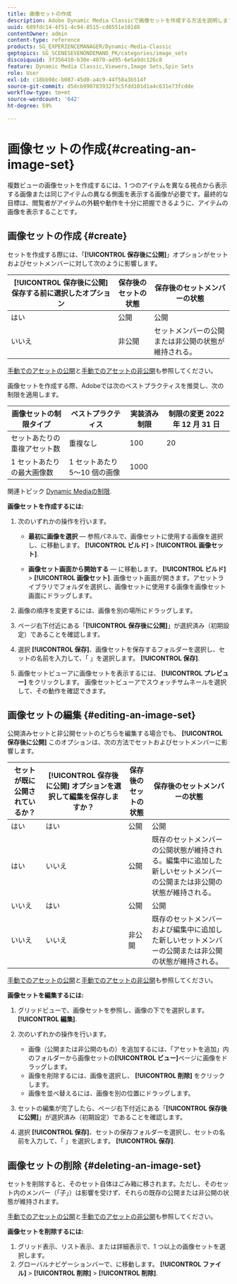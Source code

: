```yaml
---
title: 画像セットの作成
description: Adobe Dynamic Media Classicで画像セットを作成する方法を説明します。
uuid: 689fdc14-4f51-4c94-8515-cd8551e101d8
contentOwner: admin
content-type: reference
products: SG_EXPERIENCEMANAGER/Dynamic-Media-Classic
geptopics: SG_SCENESEVENONDEMAND_PK/categories/image_sets
discoiquuid: 3f356410-b30e-4870-ad95-6e5a9dc126c8
feature: Dynamic Media Classic,Viewers,Image Sets,Spin Sets
role: User
exl-id: c18bb98c-b087-45d0-a4c9-44f58a3b514f
source-git-commit: d5dcb990783932f3c5fdd101d1a4c631e73fcdde
workflow-type: tm+mt
source-wordcount: '642'
ht-degree: 59%

---
```


# 画像セットの作成{#creating-an-image-set}

複数ビューの画像セットを作成するには、1 つのアイテムを異なる視点から表示する画像または同じアイテムの異なる側面を表示する画像が必要です。最終的な目標は、閲覧者がアイテムの外観や動作を十分に把握できるように、アイテムの画像を表示することです。

## 画像セットの作成 {#create}

セットを作成する際には、「**[!UICONTROL 保存後に公開]**」オプションがセットおよびセットメンバーに対して次のように影響します。

| **[!UICONTROL 保存後に公開]** 保存する前に選択したオプション | 保存後のセットの状態 | 保存後のセットメンバーの状態 |
| --- | --- | --- |
| はい | 公開 | 公開 |
| いいえ | 非公開 | セットメンバーの公開または非公開の状態が維持される。 |

[手動でのアセットの公開](publishing-files.md#manually_publishing_assets)と[手動でのアセットの非公開](publishing-files.md#manually_unpublishing_assets)も参照してください。

画像セットを作成する際、Adobeでは次のベストプラクティスを推奨し、次の制限を適用します。

| 画像セットの制限タイプ | ベストプラクティス | 実装済み制限 | 制限の変更 2022 年 12 月 31 日 |
| --- | --- | --- | --- |
| セットあたりの重複アセット数 | 重複なし | 100 | 20 |
| 1 セットあたりの最大画像数 | 1 セットあたり 5～10 個の画像 | 1000 |

関連トピック [Dynamic Mediaの制限](/help/limitations.md).

**画像セットを作成するには:**

1. 次のいずれかの操作を行います。

   * **最初に画像を選択**  — 参照パネルで、画像セットに使用する画像を選択し、に移動します。 **[!UICONTROL ビルド]** > **[!UICONTROL 画像セット]**.

   * **画像セット画面から開始する**  — に移動します。 **[!UICONTROL ビルド]** > **[!UICONTROL 画像セット]**. 画像セット画面が開きます。アセットライブラリでフォルダを選択し、画像セットに使用する画像を画像セット画面にドラッグします。

1. 画像の順序を変更するには、画像を別の場所にドラッグします。
1. ページ右下付近にある「**[!UICONTROL 保存後に公開]**」が選択済み（初期設定）であることを確認します。
1. 選択 **[!UICONTROL 保存]**、画像セットを保存するフォルダーを選択し、セットの名前を入力して、「 」を選択します。 **[!UICONTROL 保存]**.
1. 画像セットビューアに画像セットを表示するには、 **[!UICONTROL プレビュー]** をクリックします。 画像セットビューアでスウォッチサムネールを選択して、その動作を確認できます。

## 画像セットの編集 {#editing-an-image-set}

公開済みセットと非公開セットのどちらを編集する場合でも、 **[!UICONTROL 保存後に公開]** このオプションは、次の方法でセットおよびセットメンバーに影響します。

| セットが既に公開されているか？ | **[!UICONTROL 保存後に公開]** オプションを選択して編集を保存しますか？ | 保存後のセットの状態 | 保存後のセットメンバーの状態 |
| --- | --- | --- | --- |
| はい | はい | 公開 | 公開 |
| はい | いいえ | 公開 | 既存のセットメンバーの公開状態が維持される。編集中に追加した新しいセットメンバーの公開または非公開の状態が維持される。 |
| いいえ | はい | 公開 | 公開 |
| いいえ | いいえ | 非公開 | 既存のセットメンバーおよび編集中に追加した新しいセットメンバーの公開または非公開の状態が維持される。 |

[手動でのアセットの公開](publishing-files.md#manually_publishing_assets)と[手動でのアセットの非公開](publishing-files.md#manually_unpublishing_assets)も参照してください。

**画像セットを編集するには:**

1. グリッドビューで、画像セットを参照し、画像の下でを選択します。 **[!UICONTROL 編集]**.
1. 次のいずれかの操作を行います。

   * 画像（公開または非公開のもの）を追加するには、「アセットを追加」内のフォルダーから画像セットの&#x200B;**[!UICONTROL ビュー]**&#x200B;ページに画像をドラッグします。
   * 画像を削除するには、画像を選択し、 **[!UICONTROL 削除]** をクリックします。
   * 画像を並べ替えるには、画像を別の位置にドラッグします。

1. セットの編集が完了したら、ページ右下付近にある「**[!UICONTROL 保存後に公開]**」が選択済み（初期設定）であることを確認します。
1. 選択 **[!UICONTROL 保存]**、セットの保存フォルダーを選択し、セットの名前を入力して、「 」を選択します。 **[!UICONTROL 保存]**.

## 画像セットの削除 {#deleting-an-image-set}

セットを削除すると、そのセット自体はごみ箱に移されます。ただし、そのセット内のメンバー（「子」）は影響を受けず、それらの既存の公開または非公開の状態が維持されます。

[手動でのアセットの公開](publishing-files.md#manually_publishing_assets)と[手動でのアセットの非公開](publishing-files.md#manually_unpublishing_assets)も参照してください。

**画像セットを削除するには:**

1. グリッド表示、リスト表示、または詳細表示で、1 つ以上の画像セットを選択します。
1. グローバルナビゲーションバーで、に移動します。 **[!UICONTROL ファイル]** > **[!UICONTROL 削除]** > **[!UICONTROL 削除]**.
